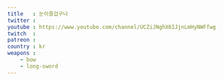 ```yaml
---
title   : 눈이즐겁구나
twitter :
youtube : https://www.youtube.com/channel/UCZiJNghX6IJjnLmHyNWFfwg
twitch  :
patreon :
country : kr
weapons :
    - bow
    - long-sword
---
```

